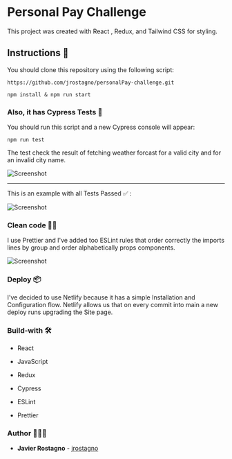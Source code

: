 # Personal Pay Challenge

This project was created with React , Redux, and Tailwind CSS for styling.

## Instructions 🚀

You should clone this repository using the following script:

```
https://github.com/jrostagno/personalPay-challenge.git
```

```
npm install & npm run start
```

### Also, it has Cypress Tests 🚨

You should run this script and a new Cypress console will appear:

```
npm run test
```

The test check the result of fetching weather forcast for a valid city and for an invalid city name.

![Screenshot](https://res.cloudinary.com/dlw5hqmkj/image/upload/v1659028467/Test1_d8uwgj.png)

<hr>
This is an example with all Tests Passed ✅ :

![Screenshot](https://res.cloudinary.com/dlw5hqmkj/image/upload/v1659028470/test2_uriqa8.png)

### Clean code 💅🏻

I use Prettier and I've added too ESLint rules that order correctly the imports lines by group and order alphabetically props components.

![Screenshot](https://res.cloudinary.com/dlw5hqmkj/image/upload/v1659024546/eslint_fz1gzl.png)

### Deploy 📦

I've decided to use Netlify because it has a simple Installation and Configuration flow. Netlify allows us that on every commit into main a new deploy runs upgrading the Site page.

### Build-with 🛠️

- React
- JavaScript
- Redux

- Cypress
- ESLint
- Prettier

### Author 👨🏻‍💻

- **Javier Rostagno** - [jrostagno](https://github.com/jrostagno)
